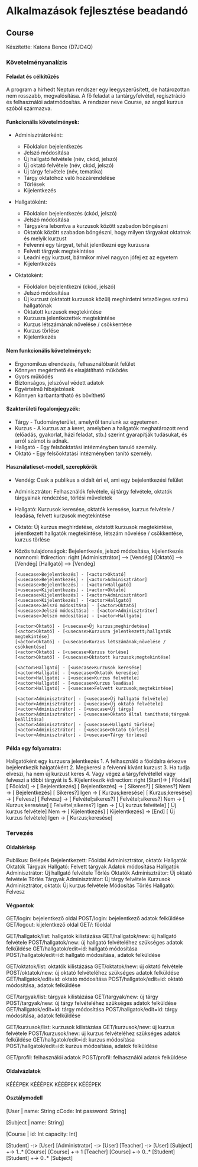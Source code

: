 # Alkalmazások fejlesztése beadandó
## Course
Készítette: Katona Bence (D7JO4Q)
### Követelményanalízis
#### Feladat és célkitűzés
A program a hirhedt Neptun rendszer egy leegyszerűsített, de határozottan nem rosszabb, megvalósítása. A fő feladat a tantárgyfelvétel, regisztráció és felhasználói adatmódosítás. A rendszer neve Course, az angol kurzus szóból származva.

#### Funkcionális követelmények:
* Adminisztrátorként:
  - Főoldalon bejelentkezés
  - Jelszó módosítása
  - Új hallgató felvétele (név, ckód, jelszó)
  - Új oktató felvétele (név, ckód, jelszó)
  - Új tárgy felvétele (név, tematika)
  - Tárgy oktatóhoz való hozzárendelése
  - Törlések
  - Kijelentkezés

* Hallgatóként:
  - Főoldalon bejelentkezés (ckód, jelszó)
  - Jelszó módosítása
  - Tárgyakra lebontva a kurzusok között szabadon böngészni
  - Oktatók között szabadon böngészni, hogy milyen tárgyakat oktatnak és melyik kurzust
  - Felvenni egy tárgyat, tehát jelentkezni egy kurzusra
  - Felvett tárgyak megtekintése
  - Leadni egy kurzust, bármikor mivel nagyon jófej ez az egyetem
  - Kijelentkezés

* Oktatóként:
  - Főoldalon bejelentkezni (ckód, jelszó)
  - Jelszó módosítása
  - Új kurzust (oktatott kurzusok közül) meghirdetni tetszőleges számú hallgatónak
  - Oktatott kurzusok megtekintése
  - Kurzusra jelentkezettek megtekintése
  - Kurzus létszámának növelése / csökkentése
  - Kurzus törlése
  - Kijelentkezés

#### Nem funkcionális követelmények:
  - Ergonomikus elrendezés, felhasználóbarát felület
  - Könnyen megérthető és elsajátítható működés
  - Gyors működés
  - Biztonságos, jelszóval védett adatok
  - Egyértelmű hibajelzések
  - Könnyen karbantartható és bővíthető

#### Szakterületi fogalomjegyzék:
  - Tárgy - Tudományterület, amelyről tanulunk az egyetemen.
  - Kurzus - A kurzus az a keret, amelyben a hallgatók meghatározott rend (előadás, gyakorlat, házi feladat, stb.) szerint gyarapítják tudásukat, és arról számot is adnak.
  - Hallgató - Egy felsőoktatási intézményben tanuló személy.
  - Oktató - Egy felsőoktatási intézményben tanító személy.

#### Használatieset-modell, szerepkörök
  - Vendég: Csak a publikus a oldalt éri el, ami egy bejelentkezési felület
  - Adminisztrátor: Felhasználók felvétele, új tárgy felvétele, oktatók tárgyainak rendezése, törlési műveletek
  - Hallgató: Kurzusok keresése, oktatók keresése, kurzus felvétele / leadása, felvett kurzusok megtekintése
  - Oktató: Új kurzus meghirdetése, oktatott kurzusok megtekintése, jelentkezett hallgatók megtekintése, létszám növelése / csökkentése, kurzus törlése
  - Közös tulajdonságok: Bejelentkezés, jelszó módosítása, kijelentkezés
	nomnoml:
		#direction: right
		[<actor>Adminisztrátor] --> [<actor>Vendég]
		[<actor>Oktató] --> [<actor>Vendég]
		[<actor>Hallgató] --> [<actor>Vendég]

		[<usecase>Bejelentkezés] - [<actor>Oktató]
		[<usecase>Bejelentkezés] - [<actor>Adminisztrátor]
		[<usecase>Bejelentkezés] - [<actor>Hallgató]
		[<usecase>Kijelentkezés] - [<actor>Oktató]
		[<usecase>Kijelentkezés] - [<actor>Adminisztrátor]
		[<usecase>Kijelentkezés] - [<actor>Hallgató]
		[<usecase>Jelszó módosítása] - [<actor>Oktató]
		[<usecase>Jelszó módosítása] - [<actor>Adminisztrátor]
		[<usecase>Jelszó módosítása] - [<actor>Hallgató]

		[<actor>Oktató] - [<usecase>Új kurzus;meghirdetése]
		[<actor>Oktató] - [<usecase>Kurzusra jelentkezett;hallgatók megtekintése]
		[<actor>Oktató] - [<usecase>Kurzus létszámának;növelése / csökkentése]
		[<actor>Oktató] - [<usecase>Kurzus törlése]
		[<actor>Oktató] - [<usecase>Oktatott kurzusok;megtekintése]

		[<actor>Hallgató] - [<usecase>Kurzusok keresése]
		[<actor>Hallgató] - [<usecase>Oktatók keresése]
		[<actor>Hallgató] - [<usecase>Kurzus felvétele]
		[<actor>Hallgató] - [<usecase>Kurzus leadása]
		[<actor>Hallgató] - [<usecase>Felvett kurzusok;megtekintése]

		[<actor>Adminisztrátor] - [<usecase>Új hallgató felvétele]
		[<actor>Adminisztrátor] - [<usecase>Új oktató felvétele]
		[<actor>Adminisztrátor] - [<usecase>Új tárgy]
		[<actor>Adminisztrátor] - [<usecase>Oktató által tanítható;tárgyak beállítása]
		[<actor>Adminisztrátor] - [<usecase>Hallgató törlése]
		[<actor>Adminisztrátor] - [<usecase>Oktató törlése]
		[<actor>Adminisztrátor] - [<usecase>Tárgy törlése]

#### Példa egy folyamatra:
Hallgatóként egy kurzusra jelentkezés
	1. A felhasználó a főoldalra érkezve bejelentkezik halgatóként
	2. Megkeresi a felvenni kívánt kurzust
	3. Ha tudja elveszi, ha nem új kurzust keres
	4. Vagy végez a tárgyfelvétellel vagy felveszi a többi tárgyát is
	5. Kijelentkezik
	#direction: right
	[<start>Start]-> [<state> Főoldal]
	[<state> Főoldal] -> [<state> Bejelentkezés]
	[<state> Bejelentkezés] -> [<choice> Sikeres?]
	[<choice> Sikeres?] Nem -> [<state> Bejelentkezés]
	[<choice> Sikeres?] Igen -> [<state> Kurzus;keresése]
	[<state> Kurzus;keresése] -> [<state> Felvesz]
	[<state> Felvesz] -> [<choice> Felvétel;sikeres?]
	[<choice> Felvétel;sikeres?] Nem -> [<state> Kurzus;keresése]
	[<choice> Felvétel;sikeres?] Igen -> [<choice> Új kurzus felvétele]
	[<choice> Új kurzus felvétele] Nem -> [<state> Kijelentkezés]
	[<state> Kijelentkezés] -> [<end>End]
	[<choice> Új kurzus felvétele] Igen -> [<state> Kurzus;keresése]

### Tervezés
#### Oldaltérkép
Publikus:
	Belépés
Bejelentkezett:
	Főoldal
		Adminisztrátor, oktató:
			Hallgatók
			Oktatók
			Tárgyak
		Hallgató:
			Felvett tárgyak
	Adatok módosítása
	Hallgatók
		Adminisztrátor:
			Új hallgató felvétele
			Törlés
	Oktatók
		Adminisztrátor:
			Új oktató felvétele
			Törlés
	Tárgyak
		Adminisztrátor:
			Új tárgy felvétele
	Kurzusok
		Adminisztrátor, oktató:
			Új kurzus felvétele
			Módosítás
			Törlés
		Hallgató:
			Felvesz

#### Végpontok
GET/login: bejelentkező oldal
POST/login: bejelentkező adatok felküldése
GET/logout: kijelentkező oldal
GET/: főoldal

GET/hallgatok/list: hallgatók kilistázása
GET/hallgatok/new: új hallgató felvétele
POST/hallgatok/new: új hallgató felvételéhez szükséges adatok felküldése
GET/hallgatok/edit=id: hallgató módosítása
POST/hallgatok/edit=id: hallgató módosítása, adatok felküldése

GET/oktatok/list: oktatók kilistázása
GET/oktatok/new: új oktató felvétele
POST/oktatok/new: új oktató felvételéhez szükséges adatok felküldése
GET/hallgatok/edit=id: oktató módosítása
POST/hallgatok/edit=id: oktató módosítása, adatok felküldése

GET/targyak/list: tárgyak kilistázása
GET/targyak/new: új tárgy 
POST/targyak/new: új tárgy felvételéhez szükséges adatok felküldése
GET/hallgatok/edit=id: tárgy módosítása
POST/hallgatok/edit=id: tárgy módosítása, adatok felküldése

GET/kurzusok/list: kurzusok kilistázása
GET/kurzusok/new: új kurzus felvétele
POST/kurzusok/new: új kurzus felvételéhez szükséges adatok felküldése
GET/hallgatok/edit=id: kurzus módosítása
POST/hallgatok/edit=id: kurzus módosítása, adatok felküldése

GET/profil: felhasználói adatok
POST/profil: felhasználói adatok felküldése

#### Oldalvázlatok
KÉÉÉPEK
KÉÉÉPEK
KÉÉÉPEK
KÉÉÉPEK

#### Osztálymodell
[User | 
name: String
cCode: Int
password: String]

[Subject |
name: String]

[Course |
id: Int
capacity: Int]

[Student] -:> [User]
[Administrator] -:> [User]
[Teacher] -:> [User]
[Subject] +-> 1..* [Course]
[Course] +-> 1 [Teacher]
[Course] +-> 0..* [Student]
[Student] +-> 0..* [Subject]

